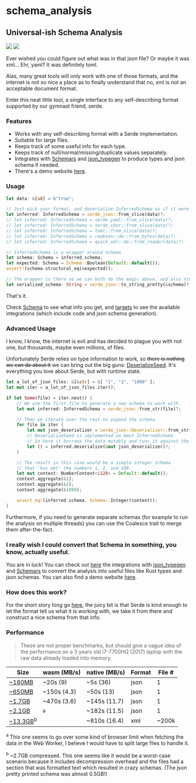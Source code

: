 # schema_analysis

## Universal-ish Schema Analysis

[![](https://img.shields.io/crates/v/schema_analysis.svg)](https://crates.io/crates/schema_analysis)
[![](https://docs.rs/schema_analysis/badge.svg)](https://docs.rs/schema_analysis/)

Ever wished you could figure out what was in that json file? Or maybe it was xml... Ehr, yaml?
It was definitely toml.

Alas, many great tools will only work with one of those formats, and the internet is not so
nice a place as to finally understand that no, xml is not an acceptable document format.

Enter this neat little tool, a single interface to any self-describing format supported by
our gymnast friend, serde.

### Features

- Works with any self-describing format with a Serde implementation.
- Suitable for large files.
- Keeps track of some useful info for each type.
- Keeps track of null/normal/missing/duplicate values separately.
- Integrates with [Schemars](https://github.com/GREsau/schemars) and 
  [json_typegen](https://github.com/evestera/json_typegen) to produce types and json schema if needed.
- There's a demo website [here](https://schema-analysis.com/).

### Usage

```rust
let data: &[u8] = b"true";

// Just pick your format, and deserialize InferredSchema as if it were a normal type.
let inferred: InferredSchema = serde_json::from_slice(data)?;
// let inferred: InferredSchema = serde_yaml::from_slice(data)?;
// let inferred: InferredSchema = serde_cbor::from_slice(data)?;
// let inferred: InferredSchema = toml::from_slice(data)?;
// let inferred: InferredSchema = rawbson::de::from_bytes(data)?;
// let inferred: InferredSchema = quick_xml::de::from_reader(data)?;

// InferredSchema is a wrapper around Schema
let schema: Schema = inferred.schema;
let expected: Schema = Schema::Boolean(Default::default());
assert!(schema.structural_eq(&expected));

// The wrapper is there so we can both do the magic above, and also store the data for later
let serialized_schema: String = serde_json::to_string_pretty(&schema)?;
```

That's it.

Check [Schema](https://docs.rs/schema_analysis/latest/schema_analysis/enum.Schema.html) to see what info you get, 
and [targets](schema_analysis/src/targets) to see the available integrations (which include code and 
json schema generation).

### Advanced Usage

I know, I know, the internet is evil and has decided to plague you with not one, but thousands,
maybe even millions, of files.

Unfortunately Serde relies on type information to work, so ~~there is nothing we can do about it~~
we can bring out the big guns: [DeserializeSeed](https://docs.serde.rs/serde/de/trait.DeserializeSeed.html).
It's everything you love about Serde, but with runtime state.

```rust
let a_lot_of_json_files: &[&str] = &[ "1", "2", "1000" ];
let mut iter = a_lot_of_json_files.iter();

if let Some(file) = iter.next() {
    // We use the first file to generate a new schema to work with.
    let mut inferred: InferredSchema = serde_json::from_str(file)?;

    // Then we iterate over the rest to expand the schema.
    for file in iter {
        let mut json_deserializer = serde_json::Deserializer::from_str(file);
        // DeserializeSeed is implemented on &mut InferredSchema
        // So here it borrows the data mutably and runs it against the deserializer.
        let () = inferred.deserialize(&mut json_deserializer)?;
    }

    // The result in this case would be a simple integer schema
    // that 'has met' the numbers 1, 2, and 100.
    let mut context: NumberContext<i128> = Default::default();
    context.aggregate(&1);
    context.aggregate(&2);
    context.aggregate(&1000);

    assert_eq!(inferred.schema, Schema::Integer(context));
}
```

Furthermore, if you need to generate separate schemas (for example to run the analysis on multiple
threads) you can use the Coalesce trait to merge them after-the-fact.

### I really wish I could convert that Schema in something, you know, actually useful.

You are in luck! You can check out [here](schema_analysis/src/targets) the integrations with
[json_typegen](https://github.com/evestera/json_typegen) and [Schemars](https://github.com/GREsau/schemars) 
to convert the analysis into useful files like Rust types and json schemas.
You can also find a demo website [here](https://schema-analysis.com/).

### How does this work?

For the short story long go [here](https://docs.rs/schema_analysis/latest/schema_analysis/analysis/index.html), the juicy bit is that Serde is kind enough to let
the format tell us what it is working with, we take it from there and construct a nice schema
from that info.

### Performance

> These are not proper benchmarks, but should give a vague idea of the performance on a 3 years old i7-7700HQ (2017) laptop with the raw data already loaded into memory.

| Size                  | wasm (MB/s)  | native (MB/s) | Format | File # |
| --------------------- | ------------ | ------------- | ------ | ------ |
| [~180MB]              | ~20s (9)     | ~5s (36)      | json   | 1      |
| [~650MB]              | ~150s (4.3)  | ~50s (13)     | json   | 1      |
| [~1.7GB]              | ~470s (3.6)  | ~145s (11.7)  | json   | 1      |
| [~2.1GB]              | <sup>a</sup> | ~182s (11.5)  | json   | 1      |
| [~13.3GB]<sup>b</sup> |              | ~810s (16.4)  | xml    | ~200k  |

<sup>a</sup> This one seems to go over some kind of browser limit when fetching the data in the Web Worker, I believe I would have to split large files to handle it.

<sup>b</sup> ~2.7GB compressed. This one seems like it would be a worst-case scenario because it includes decompression overhead and the files had a section that was formatted text which resulted in crazy schemas. (The json pretty printed schema was almost 0.5GB!)


[~180MB]: https://github.com/zemirco/sf-city-lots-json/blob/master/citylots.json
[~650MB]: https://catalog.data.gov/dataset/forestry-planting-spaces
[~1.7GB]: https://catalog.data.gov/dataset/nys-thruway-origin-and-destination-points-for-all-vehicles-15-minute-intervals-2018-q4
[~2.1GB]: https://catalog.data.gov/dataset/turnstile-usage-data-2016
[~13.3GB]: https://ftp.ncbi.nlm.nih.gov/pub/pmc/oa_bulk/
